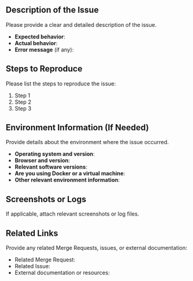 ## Description of the Issue

Please provide a clear and detailed description of the issue.

- **Expected behavior**:
- **Actual behavior**:
- **Error message** (if any):

## Steps to Reproduce

Please list the steps to reproduce the issue:

1. Step 1
2. Step 2
3. Step 3

## Environment Information (If Needed)

Provide details about the environment where the issue occurred.

- **Operating system and version**:
- **Browser and version**:
- **Relevant software versions**:
- **Are you using Docker or a virtual machine**:
- **Other relevant environment information**:

## Screenshots or Logs

If applicable, attach relevant screenshots or log files.

## Related Links

Provide any related Merge Requests, issues, or external documentation:

- Related Merge Request:
- Related Issue:
- External documentation or resources:
